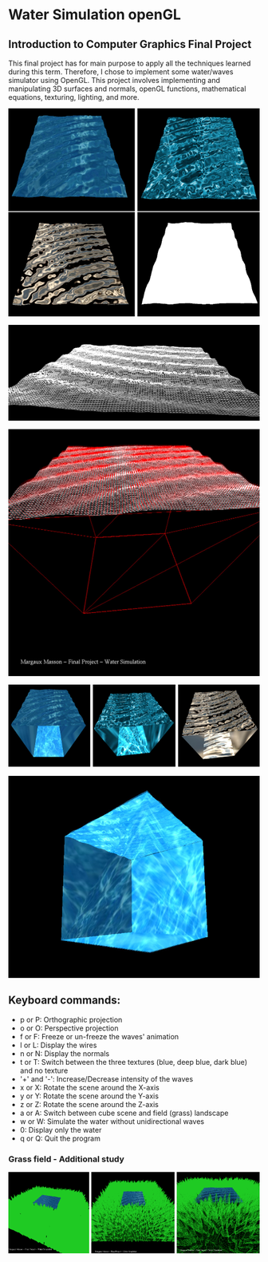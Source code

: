 # Water Simulation openGL
## Introduction to Computer Graphics Final Project

This final project has for main purpose to apply all the techniques learned during this term. Therefore, I chose to implement some water/waves simulator using OpenGL. This project involves implementing and manipulating 3D surfaces and normals, openGL functions, mathematical equations, texturing, lighting, and more.

![water surfaces](./FinalProjectScreenshots/simplewaters.png)

![water surfaces wires](./FinalProjectScreenshots/wires.jpg)

![water surfaces normals and wires](./FinalProjectScreenshots/wiresandnormals.jpg)

![Water cubes](./FinalProjectScreenshots/watercubes.png)

![Water cube under](./FinalProjectScreenshots/cubefromunder.jpg)


## Keyboard commands:

- p or P: Orthographic projection
- o or O: Perspective projection 
- f or F: Freeze or un-freeze the waves' animation 
- l or L: Display the wires 
- n or N: Display the normals
- t or T: Switch between the three textures (blue, deep blue, dark blue) and no texture 
- '+' and '-': Increase/Decrease intensity of the waves
- x or X: Rotate the scene around the X-axis
- y or Y: Rotate the scene around the Y-axis
- z or Z: Rotate the scene around the Z-axis
- a or A: Switch between cube scene and field (grass) landscape
- w or W: Simulate the water without unidirectional waves
- 0: Display only the water 
- q or Q: Quit the program

### Grass field - Additional study

![Grass field](./FinalProjectScreenshots/grassfields.png)

